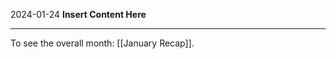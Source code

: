 2024-01-24
__Insert Content Here__
_______________________
To see the overall month: [[January Recap]].